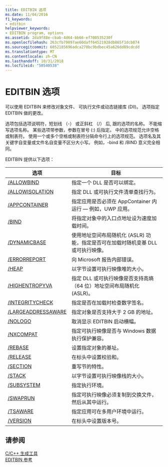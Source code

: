 ```yaml
---
title: EDITBIN 选项
ms.date: 11/04/2016
f1_keywords:
- editbin
helpviewer_keywords:
- EDITBIN program, options
ms.assetid: 2da9f88e-cbab-4d64-bb66-ef700535230f
ms.openlocfilehash: 263cfb79897ae60daff64521928db865f1dcb874
ms.sourcegitcommit: 6052185696adca270bc9bdbec45a626dd89cdcdd
ms.translationtype: MT
ms.contentlocale: zh-CN
ms.lasthandoff: 10/31/2018
ms.locfileid: "50540538"
---
```

# <a name="editbin-options"></a>EDITBIN 选项

可以使用 EDITBIN 来修改对象文件、 可执行文件或动态链接库 (Dll)。 选项指定 EDITBIN 做的更改。

选项包括选项说明符，短划线 （-） 或正斜杠 （/） 后, 跟的选项的名称。 不能缩写选项名称。 某些选项带参数，参数在冒号 (:) 后指定。 中的选项规范允许空格或制表符。 使用一个或多个空格或制表符分隔命令行上的选项规范。 选项名及其关键字自变量或文件名自变量不区分大小写。 例如，-bind 和 /BIND 意义完全相同。

EDITBIN 提供以下选项：

|选项|目标|
|------------|-------------|
|[/ALLOWBIND](../../build/reference/allowbind.md)|指定一个 DLL 是否可以绑定。|
|[/ALLOWISOLATION](../../build/reference/allowisolation.md)|指定 DLL 或可执行文件清单查找行为。|
|[/APPCONTAINER](../../build/reference/appcontainer.md)|指定应用是否必须在 AppContainer 内运行 — 例如，UWP 应用。|
|[/BIND](../../build/reference/bind.md)|将指定对象中的入口点地址设为速度加载时间。|
|[/DYNAMICBASE](../../build/reference/dynamicbase.md)|使用地址空间布局随机化 (ASLR) 功能，指定是否可在加载时随机变基 DLL 或可执行映像。|
|[/ERRORREPORT](../../build/reference/errorreport-editbin-exe.md)|向 Microsoft 报告内部错误。|
|[/HEAP](../../build/reference/heap.md)|以字节设置可执行映像堆的大小。|
|[/HIGHENTROPYVA](../../build/reference/highentropyva.md)|指定 DLL 或可执行映像是否支持高熵（64 位）地址空间布局随机化 (ASLR)。|
|[/INTEGRITYCHECK](../../build/reference/integritycheck.md)|指定是否在加载时检查数字签名。|
|[/LARGEADDRESSAWARE](../../build/reference/largeaddressaware.md)|指定对象是否支持大于 2 GB 的地址。|
|[/NOLOGO](../../build/reference/nologo-editbin.md)|取消显示 EDITBIN 启动横幅。|
|[/NXCOMPAT](../../build/reference/nxcompat.md)|指定可执行映像是否与 Windows 数据执行保护兼容。|
|[/REBASE](../../build/reference/rebase.md)|设置指定对象的基址。|
|[/RELEASE](../../build/reference/release.md)|在标头中设置校验和。|
|[/SECTION](../../build/reference/section-editbin.md)|重写节的特性。|
|[/STACK](../../build/reference/stack.md)|以字节设置可执行映像栈的大小。|
|[/SUBSYSTEM](../../build/reference/subsystem.md)|指定执行环境。|
|[/SWAPRUN](../../build/reference/swaprun.md)|指定可执行映像必须复制到交换文件，然后从其中运行。|
|[/TSAWARE](../../build/reference/tsaware.md)|指定应用可在多用户环境中运行。|
|[/VERSION](../../build/reference/version.md)|在标头中设置版本号。|

## <a name="see-also"></a>请参阅

[C/C++ 生成工具](../../build/reference/c-cpp-build-tools.md)<br/>
[EDITBIN 参考](../../build/reference/editbin-reference.md)